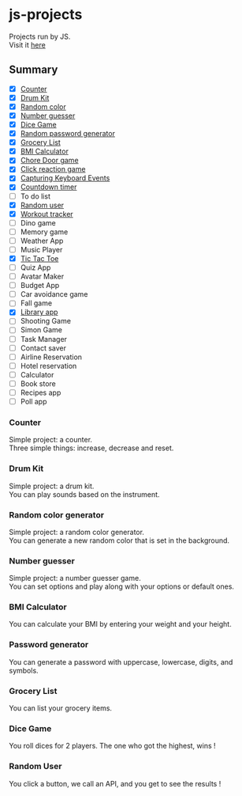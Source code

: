 # js-projects

Projects run by JS.  
Visit it [here](https://clemix37.github.io/js-projects/)

## Summary 

- [X] [Counter](https://github.com/Clemix37/js-projects#counter)  
- [X] [Drum Kit](https://github.com/Clemix37/js-projects#drum-kit)  
- [X] [Random color](https://github.com/Clemix37/js-projects#random-color-generator)  
- [X] [Number guesser](https://github.com/Clemix37/js-projects#number-guesser)  
- [X] [Dice Game](https://github.com/Clemix37/js-projects#dice-game)  
- [X] [Random password generator](https://github.com/Clemix37/js-projects#password-generator)  
- [X] [Grocery List](https://github.com/Clemix37/js-projects#grocery-list)  
- [X] [BMI Calculator](https://github.com/Clemix37/js-projects#bmi-calculator)  
- [X] [Chore Door game](https://clemix37.github.io/js-projects/projects/chore-door-game/)  
- [X] [Click reaction game](https://github.com/Clemix37/reaction-time)
- [X] [Capturing Keyboard Events](https://clemix37.github.io/js-projects/projects/key-codes/)
- [X] [Countdown timer](https://clemix37.github.io/js-projects/projects/countdown-timer/)
- [ ] To do list
- [X] [Random user](https://clemix37.github.io/js-projects/projects/random-user/)
- [X] [Workout tracker](https://clemix37.github.io/js-projects/projects/workout-tracker/)
- [ ] Dino game
- [ ] Memory game
- [ ] Weather App
- [ ] Music Player
- [X] [Tic Tac Toe](https://clemix37.github.io/js-projects/projects/tic-tac-toe/)
- [ ] Quiz App
- [ ] Avatar Maker
- [ ] Budget App
- [ ] Car avoidance game
- [ ] Fall game
- [X] [Library app](https://clemix37.github.io/js-projects/projects/library/)
- [ ] Shooting Game
- [ ] Simon Game
- [ ] Task Manager
- [ ] Contact saver
- [ ] Airline Reservation
- [ ] Hotel reservation
- [ ] Calculator
- [ ] Book store
- [ ] Recipes app
- [ ] Poll app

### Counter

Simple project: a counter.  
Three simple things: increase, decrease and reset.  

### Drum Kit

Simple project: a drum kit.  
You can play sounds based on the instrument.  

### Random color generator

Simple project: a random color generator.  
You can generate a new random color that is set in the background.  

### Number guesser

Simple project: a number guesser game.  
You can set options and play along with your options or default ones.

### BMI Calculator

You can calculate your BMI by entering your weight and your height.

### Password generator

You can generate a password with uppercase, lowercase, digits, and symbols.  

### Grocery List

You can list your grocery items.   

### Dice Game

You roll dices for 2 players. The one who got the highest, wins !

### Random User

You click a button, we call an API, and you get to see the results !